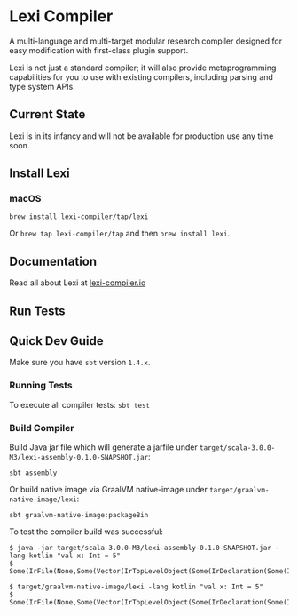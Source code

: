# Lexi Compiler

A multi-language and multi-target modular research compiler designed for easy modification with first-class plugin support.

Lexi is not just a standard compiler; it will also provide metaprogramming capabilities for you to use with existing compilers, including parsing and type system APIs.

## Current State

Lexi is in its infancy and will not be available for production use any time soon.

## Install Lexi

### macOS

`brew install lexi-compiler/tap/lexi`

Or `brew tap lexi-compiler/tap` and then `brew install lexi`.

## Documentation

Read all about Lexi at [lexi-compiler.io](https://lexi-compiler.io)

## Run Tests

## Quick Dev Guide

Make sure you have `sbt` version `1.4.x`.

### Running Tests

To execute all compiler tests: `sbt test`

### Build Compiler 

Build Java jar file which will generate a jarfile under `target/scala-3.0.0-M3/lexi-assembly-0.1.0-SNAPSHOT.jar`:

```shell
sbt assembly
````

Or build native image via GraalVM native-image under `target/graalvm-native-image/lexi`:

```shell
sbt graalvm-native-image:packageBin
```

To test the compiler build was successful:

```shell
$ java -jar target/scala-3.0.0-M3/lexi-assembly-0.1.0-SNAPSHOT.jar -lang kotlin "val x: Int = 5"
$ Some(IrFile(None,Some(Vector(IrTopLevelObject(Some(IrDeclaration(Some(IrProperty(Some(x),Some(5),Some(Int))),None)))))))
```

```shell
$ target/graalvm-native-image/lexi -lang kotlin "val x: Int = 5"
$ Some(IrFile(None,Some(Vector(IrTopLevelObject(Some(IrDeclaration(Some(IrProperty(Some(x),Some(5),Some(Int))),None)))))))
```
